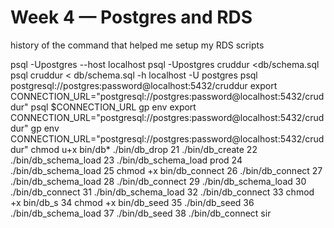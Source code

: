 # Week 4 — Postgres and RDS

history of the command that helped me setup my RDS scripts 

 psql -Upostgres --host localhost
 psql -Upostgres cruddur <db/schema.sql 
 psql cruddur < db/schema.sql -h localhost -U postgres
 psql postgresql://postgres:password@localhost:5432/cruddur
 export CONNECTION_URL="postgresql://postgres:password@localhost:5432/cruddur"
 psql $CONNECTION_URL
 gp env export CONNECTION_URL="postgresql://postgres:password@localhost:5432/cruddur"
 gp env CONNECTION_URL="postgresql://postgres:password@localhost:5432/cruddur"
 chmod u+x bin/db*
 ./bin/db_drop 
   21  ./bin/db_create 
   22  ./bin/db_schema_load 
   23  ./bin/db_schema_load prod
   24  ./bin/db_schema_load 
   25  chmod +x bin/db_connect 
   26  ./bin/db_connect 
   27  ./bin/db_schema_load 
   28  ./bin/db_connect 
   29  ./bin/db_schema_load 
   30  ./bin/db_connect 
   31  ./bin/db_schema_load 
   32  ./bin/db_connect 
   33  chmod +x bin/db_s
   34  chmod +x bin/db_seed 
   35  ./bin/db_seed 
   36  ./bin/db_schema_load 
   37  ./bin/db_seed 
   38  ./bin/db_connect sir

